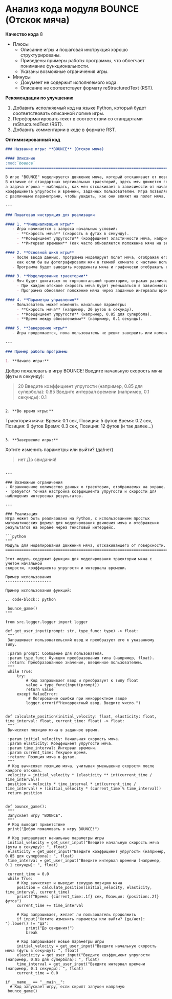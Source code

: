 # Анализ кода модуля BOUNCE (Отскок мяча)

**Качество кода**
8
- Плюсы
    - Описание игры и пошаговая инструкция хорошо структурированы.
    - Приведены примеры работы программы, что облегчает понимание функциональности.
    - Указаны возможные ограничения игры.
- Минусы
    - Документ не содержит исполняемого кода.
    - Описание не соответствует формату reStructuredText (RST).

**Рекомендации по улучшению**
1. Добавить исполняемый код на языке Python, который будет соответствовать описанной логике игры.
2. Переформатировать текст в соответствии со стандартами reStructuredText (RST).
3. Добавить комментарии в коде в формате RST.

**Оптимизированный код**

```markdown
### Название игры: **BOUNCE** (Отскок мяча)

#### Описание
:mod:`bounce`
=========================================================================================

В игре "BOUNCE" моделируется движение мяча, который отскакивает от поверхности.
В отличие от стандартных вертикальных траекторий, здесь мяч движется горизонтально,
а задача игрока — наблюдать, как мяч отскакивает в зависимости от начальной скорости,
коэффициента упругости и времени, заданных пользователем. Игра позволяет экспериментировать
с различными параметрами, чтобы увидеть, как они влияют на полет мяча.

---

### Пошаговая инструкция для реализации

#### 1. **Инициализация игры**
   - Игра начинается с запроса начальных условий:
     - **Скорость мяча** (скорость в футах в секунду).
     - **Коэффициент упругости** (коэффициент эластичности мяча, например, для супербола это примерно 0.85, другие мячи могут иметь меньшие значения).
     - **Интервал времени** (как часто обновляется положение мяча на экране, например, через 0.1 секунды).

#### 2. **Основной цикл игры**
   - После ввода данных, программа моделирует полет мяча, отображая его движение через "стробоскопический" эффект,
     как если бы вы фотографировали мяч в темной комнате с частыми вспышками.
   - Программа будет выводить координаты мяча и графически отображать его траекторию.

#### 3. **Моделирование траектории**
   - Мяч будет двигаться по горизонтальной траектории, отражая различные физические параметры:
     - При каждом отскоке скорость мяча будет уменьшаться в зависимости от коэффициента упругости.
     - Программа обновляет положение мяча через заданные интервалы времени.

#### 4. **Параметры управления**
   - Пользователь может изменять начальные параметры:
     - **Скорость мяча** (например, 20 футов в секунду).
     - **Коэффициент упругости** (например, 0.85 для супербола).
     - **Время между обновлениями** (например, 0.1 секунды).

#### 5. **Завершение игры**
   - Игра продолжается, пока пользователь не решит завершить или изменить параметры.

---

### Пример работы программы

1. **Начало игры:**
   ```
   Добро пожаловать в игру BOUNCE!
   Введите начальную скорость мяча (футы в секунду):
   > 20
   Введите коэффициент упругости (например, 0.85 для супербола):
   > 0.85
   Введите интервал времени (например, 0.1 секунды):
   > 0.1
   ```

2. **Во время игры:**
   ```
   Траектория мяча:
   Время: 0.1 сек, Позиция: 5 футов
   Время: 0.2 сек, Позиция: 9 футов
   Время: 0.3 сек, Позиция: 12 футов
   (и так далее...)
   ```

3. **Завершение игры:**
   ```
   Хотите изменить параметры или выйти? (да/нет)
   > нет
   До свидания!
   ```

---

### Возможные ограничения
- Ограниченное количество данных о траектории, отображаемых на экране.
- Требуется точная настройка коэффициента упругости и скорости для наблюдения интересных результатов.

---

### Реализация
Игра может быть реализована на Python, с использованием простых математических формул для моделирования движения мяча и отображения результатов на экране через текстовый интерфейс.

```python
"""
Модуль для моделирования движения мяча, отскакивающего от поверхности.
=========================================================================================

Этот модуль содержит функции для моделирования траектории мяча с учетом начальной
скорости, коэффициента упругости и интервала времени.

Пример использования
--------------------

Пример использования функций:

.. code-block:: python

    bounce_game()
"""

from src.logger.logger import logger

def get_user_input(prompt: str, type_func: type) -> float:
    """
    Запрашивает пользовательский ввод и преобразует его к указанному типу.

    :param prompt: Сообщение для пользователя.
    :param type_func: Функция преобразования типа (например, float).
    :return: Преобразованное значение, введенное пользователем.
    """
    while True:
        try:
            # Код запрашивает ввод и преобразует к типу float
            value = type_func(input(prompt))
            return value
        except ValueError:
             # Логирование ошибки при некорректном вводе
            logger.error(f"Некорректный ввод. Введите число.")


def calculate_position(initial_velocity: float, elasticity: float, time_interval: float, current_time: float) -> float:
    """
    Вычисляет позицию мяча в заданное время.

    :param initial_velocity: Начальная скорость мяча.
    :param elasticity: Коэффициент упругости мяча.
    :param time_interval: Интервал времени.
    :param current_time: Текущее время.
    :return: Позиция мяча в футах.
    """
    # Код вычисляет позицию мяча, учитывая уменьшение скорости после каждого отскока.
    velocity = initial_velocity * (elasticity ** int(current_time / time_interval))
    position = velocity * time_interval * int(current_time / time_interval) + (initial_velocity * (current_time % time_interval))
    return position


def bounce_game():
    """
    Запускает игру "BOUNCE".
    """
    # Код выводит приветствие
    print("Добро пожаловать в игру BOUNCE!")

    # Код запрашивает начальные параметры игры
    initial_velocity = get_user_input("Введите начальную скорость мяча (футы в секунду): ", float)
    elasticity = get_user_input("Введите коэффициент упругости (например, 0.85 для супербола): ", float)
    time_interval = get_user_input("Введите интервал времени (например, 0.1 секунды): ", float)

    current_time = 0.0
    while True:
        # Код вычисляет и выводит текущую позицию мяча
        position = calculate_position(initial_velocity, elasticity, time_interval, current_time)
        print(f"Время: {current_time:.1f} сек, Позиция: {position:.2f} футов")
        current_time += time_interval

        # Код запрашивает, желает ли пользователь продолжить
        if input("Хотите изменить параметры или выйти? (да/нет): ").lower() != "да":
            print("До свидания!")
            break

        # Код запрашивает новые параметры игры
        initial_velocity = get_user_input("Введите начальную скорость мяча (футы в секунду): ", float)
        elasticity = get_user_input("Введите коэффициент упругости (например, 0.85 для супербола): ", float)
        time_interval = get_user_input("Введите интервал времени (например, 0.1 секунды): ", float)
        current_time = 0.0

if __name__ == "__main__":
     # Код запускает игру, если скрипт запущен напрямую
    bounce_game()
```